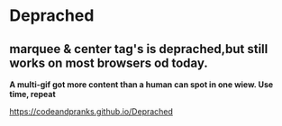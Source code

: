 # Deprached
## marquee & center tag's  is deprached,but still works on most browsers od today.

**A multi-gif got more content than a human can spot in one wiew. Use time, repeat**

https://codeandpranks.github.io/Deprached
